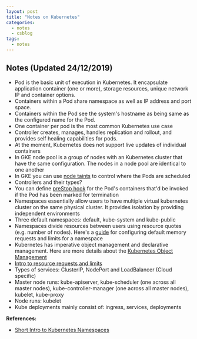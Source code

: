 ```yaml
---
layout: post
title: "Notes on Kubernetes"
categories:
  - notes
  - csblog
tags:
  - notes
---
```

## Notes (Updated 24/12/2019)
- Pod is the basic unit of execution in Kubernetes. It encapsulate application container (one or more), storage resources, unique network IP and container options.
- Containers within a Pod share namespace as well as IP address and port space.
- Containers within the Pod see the system's hostname as being same as the configured name for the Pod.
- One container per pod is the most common Kubernetes use case
- Controller creates, manages, handles replication and rollout, and provides self healing capabilities for pods.
- At the moment, Kubernetes does not support live updates of individual containers
- In GKE node pool is a group of nodes with an Kubernetes cluster that have the same configuration. The nodes in a node pool are identical to one another
- In GKE you can use [node taints](https://cloud.google.com/kubernetes-engine/docs/how-to/node-taints) to control where the Pods are scheduled
- Controllers and their types?
- You can define [preStop hook](https://kubernetes.io/docs/concepts/containers/container-lifecycle-hooks/#hook-details) for the Pod's containers that'd be invoked if the Pod has been marked for termination
- Namespaces essentially allow users to have multiple virtual kubernetes cluster on the same physical cluster. It provides isolation by providing independent environments
- Three default namespaces: default, kube-system and kube-public
- Namespaces divide resources between users using resource quotes (e.g. number of nodes). Here's a [guide](https://kubernetes.io/docs/tasks/administer-cluster/manage-resources/memory-default-namespace/) for configuring default memory requests and limits for a namespace
- Kubernetes has imperative object management and declarative management. Here are more details about the [Kubernetes Object Management](https://kubernetes.io/docs/concepts/overview/working-with-objects/object-management/)
- [Intro to resource requests and limits](https://cloud.google.com/blog/products/gcp/kubernetes-best-practices-resource-requests-and-limits)
- Types of services: ClusterIP, NodePort and LoadBalancer (Cloud specific)
- Master node runs: kube-apiserver, kube-scheduler (one across all master nodes), kube-controller-manager (one across all master nodes), kubelet, kube-proxy
- Node runs: kubelet
- Kube deployments mainly consist of: ingress, services, deployments


**References:**
- [Short Intro to Kubernetes Namespaces](https://opensource.com/article/19/12/kubernetes-namespaces)
